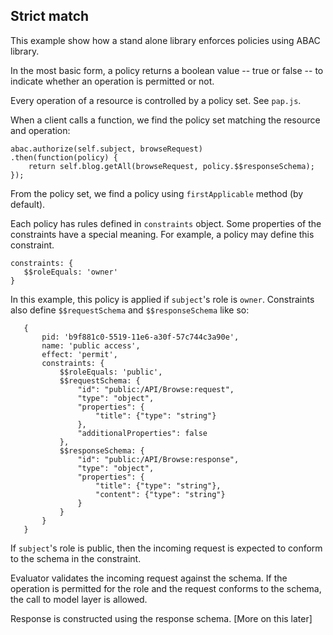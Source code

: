 ## Strict match

This example show how a stand alone library enforces policies using ABAC library.

In the most basic form, a policy returns a boolean value -- true or false -- to indicate whether
an operation is permitted or not.

Every operation of a resource is controlled by a policy set. See `pap.js`. 

When a client calls a function, we find the policy set matching the resource and operation:
```
abac.authorize(self.subject, browseRequest)
.then(function(policy) {
    return self.blog.getAll(browseRequest, policy.$$responseSchema);
});
```
From the policy set, we find a policy using `firstApplicable` method (by default). 

Each policy has rules defined in `constraints` object. Some properties of the constraints have a 
   special meaning. For example, a policy may define this constraint.
```
constraints: {
   $$roleEquals: 'owner'
}  
```
In this example, this policy is applied if `subject`'s role is `owner`. Constraints also define `$$requestSchema` and `$$responseSchema` like so:
```    
   {
       pid: 'b9f881c0-5519-11e6-a30f-57c744c3a90e',
       name: 'public access',
       effect: 'permit',
       constraints: {
           $$roleEquals: 'public',
           $$requestSchema: {
               "id": "public:/API/Browse:request",
               "type": "object",
               "properties": {
                   "title": {"type": "string"}
               },
               "additionalProperties": false
           },
           $$responseSchema: {
               "id": "public:/API/Browse:response",
               "type": "object",
               "properties": {
                   "title": {"type": "string"},
                   "content": {"type": "string"}
               }
           }
       }
   }
```
If `subject`'s role is public, then the incoming request is expected to conform to the schema in the constraint.

Evaluator validates the incoming request against the schema. If the operation is permitted for the role and the request conforms to the schema, the call to model layer is allowed. 

Response is constructed using the response schema. [More on this later]


